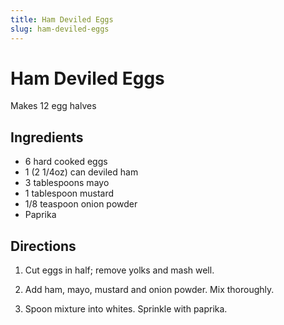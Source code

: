 ```yaml
---
title: Ham Deviled Eggs
slug: ham-deviled-eggs
---
```


# Ham Deviled Eggs

Makes 12 egg halves

## Ingredients

- 6 hard cooked eggs
- 1 (2 1/4oz) can deviled ham
- 3 tablespoons mayo
- 1 tablespoon mustard
- 1/8 teaspoon onion powder
- Paprika

## Directions

1. Cut eggs in half; remove yolks and mash well.

2. Add ham, mayo, mustard and onion powder. Mix thoroughly.

3. Spoon mixture into whites. Sprinkle with paprika.